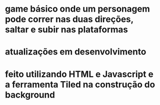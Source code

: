# game básico onde um personagem pode correr nas duas direções, saltar e subir nas plataformas
# atualizações em desenvolvimento
# feito utilizando HTML e Javascript e a ferramenta Tiled na construção do background
